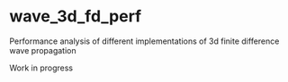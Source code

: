 # wave_3d_fd_perf
Performance analysis of different implementations of 3d finite difference wave propagation

Work in progress
